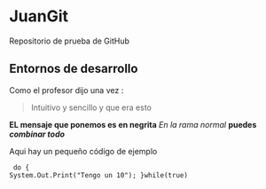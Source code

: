 # JuanGit
Repositorio de prueba de GitHub

## Entornos de desarrollo
Como el profesor dijo una vez : 
> Intuitivo y sencillo
> y que era esto

**EL mensaje que ponemos es en negrita**
*En la rama normal* **puedes** ***combinar todo***

Aqui hay un pequeño código de ejemplo
<code><pre> 
do
{
  System.Out.Print("Tengo un 10");
}while(true)
</pre></code>
